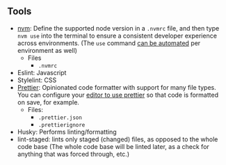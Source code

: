 ## Tools
- [nvm](https://github.com/nvm-sh/nvm): Define the supported node version in a `.nvmrc` file, and then type `nvm use` into the terminal to ensure a consistent developer experience across environments. (The `use` command [can be automated](https://github.com/nvm-sh/nvm#automatically-call-nvm-use) per environment as well)
  - Files
    - `.nvmrc`
- Eslint: Javascript
- Stylelint: CSS
- [Prettier](https://prettier.io/docs/en/index.html): Opinionated code formatter with support for many file types. You can configure your [editor to use prettier](https://prettier.io/docs/en/editors.html) so that code is formatted on save, for example.
  - Files:
    - `.prettier.json`
    - `.prettierignore`
- Husky: Performs linting/formatting
- lint-staged: lints only staged (changed) files, as opposed to the whole code base (The whole code base will be linted later, as a check for anything that was forced through, etc.)
